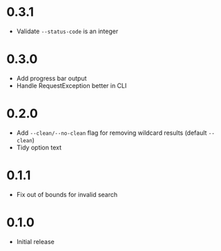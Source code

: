 # 0.3.1

- Validate `--status-code` is an integer

# 0.3.0

- Add progress bar output
- Handle RequestException better in CLI

# 0.2.0

- Add `--clean/--no-clean` flag for removing wildcard results (default `--clean`)
- Tidy option text

# 0.1.1

- Fix out of bounds for invalid search

# 0.1.0

- Initial release

